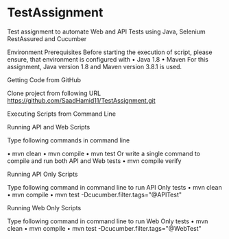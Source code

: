 # TestAssignment
Test assignment to automate Web and API Tests using Java, Selenium RestAssured and Cucumber

Environment Prerequisites
Before starting the execution of script, please ensure, that environment is configured with 
•	Java 1.8 
•	Maven 
For this assignment, Java version 1.8 and Maven version 3.8.1 is used.


Getting Code from GitHub

Clone project from following URL
https://github.com/SaadHamid11/TestAssignment.git

Executing Scripts from Command Line

Running API and Web Scripts

Type following commands in command line

•	mvn clean
•	mvn compile
•	mvn test
Or write a single command to compile and run both API and Web tests
•	mvn compile verify

Running API Only Scripts

Type following command in command line to run API Only tests
•	mvn clean
•	mvn compile
•	mvn test -Dcucumber.filter.tags="@APITest"

Running Web Only Scripts

Type following command in command line to run Web Only tests
•	mvn clean
•	mvn compile
•	mvn test -Dcucumber.filter.tags="@WebTest"





